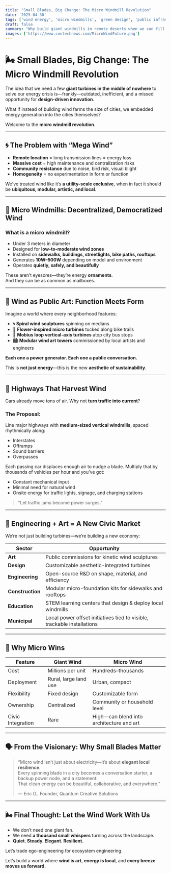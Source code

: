 ```yaml
---
title: "Small Blades, Big Change: The Micro Windmill Revolution"  
date: '2025-04-30'  
tags: ['wind energy', 'micro windmills', 'green design', 'public infrastructure', 'energy art', 'urban sustainability', 'wind sculpture', 'decentralized power']  
draft: false  
summary: "Why build giant windmills in remote deserts when we can fill our neighborhoods with beautiful, modular, and functional wind art? Micro and medium windmills could be the foundation of a decentralized energy grid—and the canvas for a new generation of civic creativity."  
images: ['https://www.contechnews.com/MicroWindFuture.png']  
---
```


# 🌬️ Small Blades, Big Change: The Micro Windmill Revolution

The idea that we need a few **giant turbines in the middle of nowhere** to solve our energy crisis is—frankly—outdated, inefficient, and a missed opportunity for **design-driven innovation**.

What if instead of building wind farms the size of cities, we embedded energy generation into the cities themselves?

Welcome to the **micro windmill revolution**.

---

## 🌀 The Problem with “Mega Wind”

- **Remote location** = long transmission lines = energy loss  
- **Massive cost** = high maintenance and centralization risks  
- **Community resistance** due to noise, bird risk, visual blight  
- **Homogeneity** = no experimentation in form or function

We've treated wind like it’s **a utility-scale exclusive**, when in fact it should be **ubiquitous, modular, artistic, and local**.

---

## 🌱 Micro Windmills: Decentralized, Democratized Wind

### What is a micro windmill?

- Under 3 meters in diameter  
- Designed for **low-to-moderate wind zones**  
- Installed on **sidewalks, buildings, streetlights, bike paths, rooftops**  
- Generates **10W–500W** depending on model and environment  
- Operates **quietly, safely, and beautifully**

These aren’t eyesores—they’re energy **ornaments**.  
And they can be as common as mailboxes.

---

## 🎨 Wind as Public Art: Function Meets Form

Imagine a world where every neighborhood features:

- 🌀 **Spiral wind sculptures** spinning on medians  
- 🌺 **Flower-inspired micro turbines** tucked along bike trails  
- 💫 **Mobius loop vertical-axis turbines** atop city bus stops  
- 🏙️ **Modular wind art towers** commissioned by local artists and engineers  

**Each one a power generator. Each one a public conversation.**

This is **not just energy**—this is the new **aesthetic of sustainability**.

---

## 🚗 Highways That Harvest Wind

Cars already move tons of air. Why not **turn traffic into current**?

### The Proposal:
Line major highways with **medium-sized vertical windmills**, spaced rhythmically along:

- Interstates  
- Offramps  
- Sound barriers  
- Overpasses

Each passing car displaces enough air to nudge a blade. Multiply that by thousands of vehicles per hour and you’ve got:

- Constant mechanical input  
- Minimal need for natural wind  
- Onsite energy for traffic lights, signage, and charging stations

> "Let traffic jams become power surges."

---

## 🔧 Engineering + Art = A New Civic Market

We’re not just building turbines—we’re building a new economy:

| Sector | Opportunity |
|--------|-------------|
| **Art** | Public commissions for kinetic wind sculptures |
| **Design** | Customizable aesthetic-integrated turbines |
| **Engineering** | Open-source R&D on shape, material, and efficiency |
| **Construction** | Modular micro-foundation kits for sidewalks and rooftops |
| **Education** | STEM learning centers that design & deploy local windmills |
| **Municipal** | Local power offset initiatives tied to visible, trackable installations |

---

## 📐 Why Micro Wins

| Feature | Giant Wind | Micro Wind |
|--------|------------|------------|
| Cost | Millions per unit | Hundreds–thousands |
| Deployment | Rural, large land use | Urban, compact |
| Flexibility | Fixed design | Customizable form |
| Ownership | Centralized | Community or household level |
| Civic Integration | Rare | High—can blend into architecture and art |

---

## 🗣️ From the Visionary: Why Small Blades Matter

> “Micro wind isn’t just about electricity—it’s about **elegant local resilience**.  
> Every spinning blade in a city becomes a conversation starter, a backup power node, and a statement:  
> That clean energy can be beautiful, collaborative, and everywhere.”  
>   
> — Eric D., Founder, Quantum Creative Solutions

---

## 🌬️ Final Thought: Let the Wind Work With Us

- We don’t need one giant fan.
- We need **a thousand small whispers** turning across the landscape.
- **Quiet. Steady. Elegant. Resilient.**

Let’s trade ego-engineering for ecosystem engineering.

Let’s build a world where **wind is art**, **energy is local**, and **every breeze moves us forward.**
